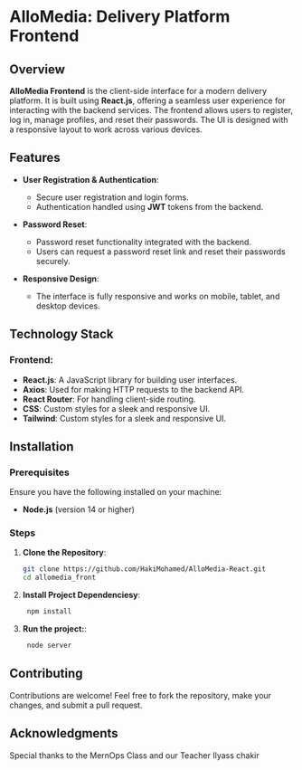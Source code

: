 # AlloMedia: Delivery Platform Frontend

## Overview

**AlloMedia Frontend** is the client-side interface for a modern delivery platform. It is built using **React.js**, offering a seamless user experience for interacting with the backend services. The frontend allows users to register, log in, manage profiles, and reset their passwords. The UI is designed with a responsive layout to work across various devices.

## Features

- **User Registration & Authentication**:
    - Secure user registration and login forms.
    - Authentication handled using **JWT** tokens from the backend.

- **Password Reset**:
    - Password reset functionality integrated with the backend.
    - Users can request a password reset link and reset their passwords securely.

- **Responsive Design**:
    - The interface is fully responsive and works on mobile, tablet, and desktop devices.

## Technology Stack

### Frontend:
- **React.js**: A JavaScript library for building user interfaces.
- **Axios**: Used for making HTTP requests to the backend API.
- **React Router**: For handling client-side routing.
- **CSS**: Custom styles for a sleek and responsive UI.
- **Tailwind**: Custom styles for a sleek and responsive UI.

## Installation

### Prerequisites
Ensure you have the following installed on your machine:
- **Node.js** (version 14 or higher)

### Steps

1. **Clone the Repository**:
   ```bash
   git clone https://github.com/HakiMohamed/AlloMedia-React.git
   cd allomedia_front

2. **Install Project Dependenciesy**:
   ```bash
    npm install

2. **Run the project:**:
   ```bash
    node server

## Contributing
Contributions are welcome! Feel free to fork the repository, make your changes, and submit a pull request.

## Acknowledgments
Special thanks to the MernOps Class and  our Teacher Ilyass chakir 




